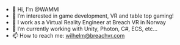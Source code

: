 - 👋 Hi, I’m @WAMMI
- 👀 I’m interested in game development, VR and table top gaming!
- 💼 I work as a Virtual Reality Engineer at Breach VR in Norway
- 🌱 I’m currently working with Unity, Photon, C#, ECS, etc...
- 📫 How to reach me: wilhelm@breachvr.com
